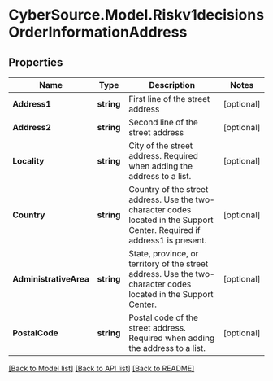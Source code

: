 # CyberSource.Model.Riskv1decisionsOrderInformationAddress
## Properties

Name | Type | Description | Notes
------------ | ------------- | ------------- | -------------
**Address1** | **string** | First line of the street address | [optional] 
**Address2** | **string** | Second line of the street address | [optional] 
**Locality** | **string** | City of the street address. Required when adding the address to a list.  | [optional] 
**Country** | **string** | Country of the street address. Use the two-character codes located in the Support Center. Required if address1 is present.  | [optional] 
**AdministrativeArea** | **string** | State, province, or territory of the street address. Use the two-character codes located in the Support Center. | [optional] 
**PostalCode** | **string** | Postal code of the street address. Required when adding the address to a list. | [optional] 

[[Back to Model list]](../README.md#documentation-for-models) [[Back to API list]](../README.md#documentation-for-api-endpoints) [[Back to README]](../README.md)

